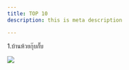 ```yaml
---
title: TOP 10
description: this is meta description

---
```

1\.บ้านห้วยกุ๊บกั๊บ

![](/images/107893749_279249273510502_6493363408031357558_o.jpg)